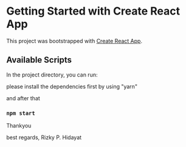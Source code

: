 # Getting Started with Create React App

This project was bootstrapped with [Create React App](https://github.com/facebook/create-react-app).

## Available Scripts

In the project directory, you can run:

please install the dependencies first by using "yarn"

and after that

### `npm start`

Thankyou

best regards,
Rizky P. Hidayat
